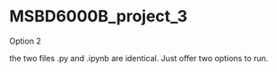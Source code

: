 # MSBD6000B_project_3
Option 2

the two files .py and .ipynb are identical. Just offer two options to run.
